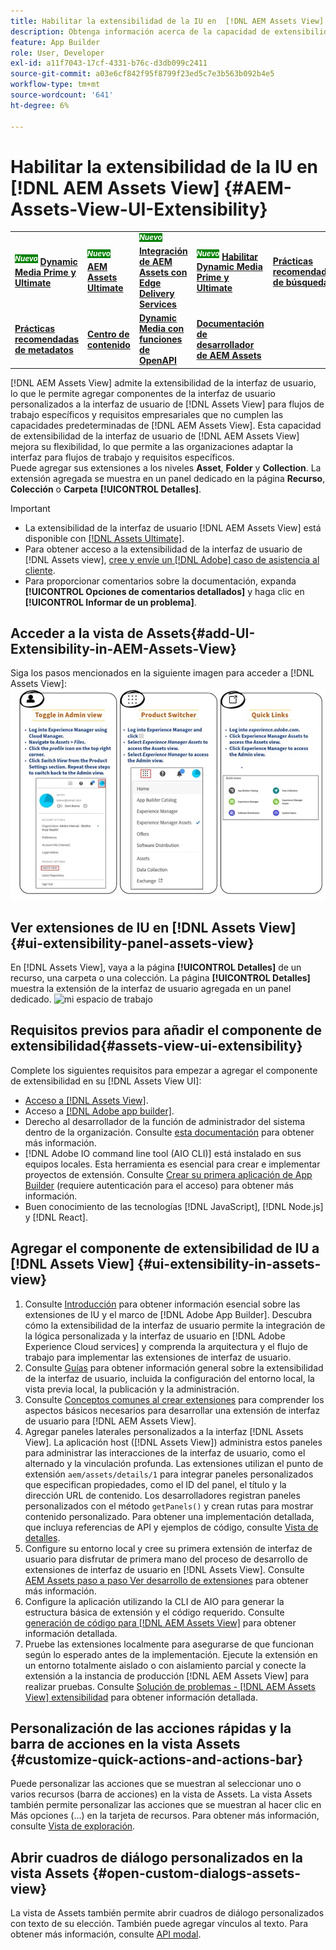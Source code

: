 ```yaml
---
title: Habilitar la extensibilidad de la IU en  [!DNL AEM Assets View]
description: Obtenga información acerca de la capacidad de extensibilidad de la interfaz de usuario de  [!DNL AEM Assets View]. [!DNL AEM Assets View] UI permite agregar componentes de interfaz de usuario personalizados para satisfacer necesidades empresariales específicas.
feature: App Builder
role: User, Developer
exl-id: a11f7043-17cf-4331-b76c-d3db099c2411
source-git-commit: a03e6cf842f95f8799f23ed5c7e3b563b092b4e5
workflow-type: tm+mt
source-wordcount: '641'
ht-degree: 6%

---
```


# Habilitar la extensibilidad de la IU en [!DNL AEM Assets View] {#AEM-Assets-View-UI-Extensibility}

<table>
    <tr>
        <td>
            <sup style= "background-color:#008000; color:#FFFFFF; font-weight:bold"><i>Nuevo</i></sup> <a href="/help/assets/dynamic-media/dm-prime-ultimate.md"><b>Dynamic Media Prime y Ultimate</b></a>
        </td>
        <td>
            <sup style= "background-color:#008000; color:#FFFFFF; font-weight:bold"><i>Nuevo</i></sup> <a href="/help/assets/assets-ultimate-overview.md"><b>AEM Assets Ultimate</b></a>
        </td>
        <td>
            <sup style= "background-color:#008000; color:#FFFFFF; font-weight:bold"><i>Nuevo</i></sup> <a href="/help/assets/integrate-aem-assets-edge-delivery-services.md"><b>Integración de AEM Assets con Edge Delivery Services</b></a>
        </td>
          <td>
            <sup style= "background-color:#008000; color:#FFFFFF; font-weight:bold"><i>Nuevo</i></sup> <a href="/help/assets/dynamic-media/enable-dynamic-media-prime-and-ultimate.md"><b>Habilitar Dynamic Media Prime y Ultimate</b></a>
        </td>
        <td>
            <a href="/help/assets/search-best-practices.md"><b>Prácticas recomendadas de búsqueda</b></a>
        </td>
    </tr>
    <tr>
        <td>
            <a href="/help/assets/metadata-best-practices.md"><b>Prácticas recomendadas de metadatos</b></a>
        </td>
        <td>
            <a href="/help/assets/product-overview.md"><b>Centro de contenido</b></a>
        </td>
        <td>
            <a href="/help/assets/dynamic-media-open-apis-overview.md"><b>Dynamic Media con funciones de OpenAPI</b></a>
        </td>
        <td>
            <a href="https://developer.adobe.com/experience-cloud/experience-manager-apis/"><b>Documentación de desarrollador de AEM Assets</b></a>
        </td>
    </tr>
</table>

[!DNL AEM Assets View] admite la extensibilidad de la interfaz de usuario, lo que le permite agregar componentes de la interfaz de usuario personalizados a la interfaz de usuario de [!DNL Assets View] para flujos de trabajo específicos y requisitos empresariales que no cumplen las capacidades predeterminadas de [!DNL AEM Assets View]. Esta capacidad de extensibilidad de la interfaz de usuario de [!DNL AEM Assets View] mejora su flexibilidad, lo que permite a las organizaciones adaptar la interfaz para flujos de trabajo y requisitos específicos.\
Puede agregar sus extensiones a los niveles **Asset**, **Folder** y **Collection**. La extensión agregada se muestra en un panel dedicado en la página **Recurso**, **Colección** o **Carpeta** **[!UICONTROL Detalles]**.

>[!IMPORTANT]
>
> * La extensibilidad de la interfaz de usuario [!DNL AEM Assets View] está disponible con [[!DNL Assets Ultimate]](/help/assets/assets-ultimate-overview.md).
> * Para obtener acceso a la extensibilidad de la interfaz de usuario de [!DNL Assets view], [cree y envíe un  [!DNL Adobe] caso de asistencia al cliente](https://helpx.adobe.com/es/enterprise/using/support-for-experience-cloud.html).
> * Para proporcionar comentarios sobre la documentación, expanda **[!UICONTROL Opciones de comentarios detallados]** y haga clic en **[!UICONTROL Informar de un problema]**.

## <a id="1"></a> Acceder a la vista de Assets{#add-UI-Extensibility-in-AEM-Assets-View}

Siga los pasos mencionados en la siguiente imagen para acceder a [!DNL Assets View]:
![iu de vista de recursos de acceso](/help/assets/assets/access-assets-view.jpg)

## Ver extensiones de IU en [!DNL Assets View] {#ui-extensibility-panel-assets-view}

En [!DNL Assets View], vaya a la página **[!UICONTROL Detalles]** de un recurso, una carpeta o una colección. La página **[!UICONTROL Detalles]** muestra la extensión de la interfaz de usuario agregada en un panel dedicado.
![mi espacio de trabajo](/help/assets/assets/my-workspace-assets-view3.png)

## Requisitos previos para añadir el componente de extensibilidad{#assets-view-ui-extensibility}

Complete los siguientes requisitos para empezar a agregar el componente de extensibilidad en su [!DNL Assets View UI]:

* [Acceso a [!DNL Assets View]](#1).
* Acceso a [[!DNL Adobe app builder]](https://developer.adobe.com/app-builder/docs/overview/).
* Derecho al desarrollador de la función de administrador del sistema dentro de la organización. Consulte [esta documentación](https://developer.adobe.com/uix/docs/guides/get-access/) para obtener más información.
* [!DNL Adobe IO command line tool (AIO CLI)] está instalado en sus equipos locales. Esta herramienta es esencial para crear e implementar proyectos de extensión. Consulte [Crear su primera aplicación de App Builder](https://developer.adobe.com/app-builder/docs/get_started/app_builder_get_started/first-app#local-environment-set-up) (requiere autenticación para el acceso) para obtener más información.
* Buen conocimiento de las tecnologías [!DNL JavaScript], [!DNL Node.js] y [!DNL React].

## Agregar el componente de extensibilidad de IU a [!DNL Assets View] {#ui-extensibility-in-assets-view}

1. Consulte [Introducción](https://developer.adobe.com/uix/docs/getting-started/) para obtener información esencial sobre las extensiones de IU y el marco de [!DNL Adobe App Builder]. Descubra cómo la extensibilidad de la interfaz de usuario permite la integración de la lógica personalizada y la interfaz de usuario en [!DNL Adobe Experience Cloud services] y comprenda la arquitectura y el flujo de trabajo para implementar las extensiones de interfaz de usuario.
1. Consulte [Guías](https://developer.adobe.com/uix/docs/guides/) para obtener información general sobre la extensibilidad de la interfaz de usuario, incluida la configuración del entorno local, la vista previa local, la publicación y la administración.
1. Consulte [Conceptos comunes al crear extensiones](https://developer.adobe.com/uix/docs/services/aem-assets-view/api/commons/) para comprender los aspectos básicos necesarios para desarrollar una extensión de interfaz de usuario para [!DNL AEM Assets View].
1. Agregar paneles laterales personalizados a la interfaz [!DNL Assets View]. La aplicación host ([!DNL Assets View]) administra estos paneles para administrar las interacciones de la interfaz de usuario, como el alternado y la vinculación profunda. Las extensiones utilizan el punto de extensión `aem/assets/details/1` para integrar paneles personalizados que especifican propiedades, como el ID del panel, el título y la dirección URL de contenido. Los desarrolladores registran paneles personalizados con el método `getPanels()` y crean rutas para mostrar contenido personalizado. Para obtener una implementación detallada, que incluya referencias de API y ejemplos de código, consulte [Vista de detalles](https://developer.adobe.com/uix/docs/services/aem-assets-view/api/details-view/).
1. Configure su entorno local y cree su primera extensión de interfaz de usuario para disfrutar de primera mano del proceso de desarrollo de extensiones de interfaz de usuario en [!DNL Assets View]. Consulte [AEM Assets paso a paso Ver desarrollo de extensiones](https://developer.adobe.com/uix/docs/services/aem-assets-view/extension-development/) para obtener más información.
1. Configure la aplicación utilizando la CLI de AIO para generar la estructura básica de extensión y el código requerido. Consulte [generación de código para [!DNL AEM Assets View]](https://developer.adobe.com/uix/docs/services/aem-assets-view/code-generation/) para obtener información detallada.
1. Pruebe las extensiones localmente para asegurarse de que funcionan según lo esperado antes de la implementación. Ejecute la extensión en un entorno totalmente aislado o con aislamiento parcial y conecte la extensión a la instancia de producción [!DNL AEM Assets View] para realizar pruebas. Consulte [Solución de problemas - [!DNL AEM Assets View] extensibilidad](https://developer.adobe.com/uix/docs/services/aem-assets-view/debug/) para obtener información detallada.

## Personalización de las acciones rápidas y la barra de acciones en la vista Assets {#customize-quick-actions-and-actions-bar}

Puede personalizar las acciones que se muestran al seleccionar uno o varios recursos (barra de acciones) en la vista de Assets. La vista Assets también permite personalizar las acciones que se muestran al hacer clic en Más opciones (...) en la tarjeta de recursos. Para obtener más información, consulte [Vista de exploración](https://developer.adobe.com/uix/docs/services/aem-assets-view/api/browse-view/).

## Abrir cuadros de diálogo personalizados en la vista Assets {#open-custom-dialogs-assets-view}

La vista de Assets también permite abrir cuadros de diálogo personalizados con texto de su elección. También puede agregar vínculos al texto. Para obtener más información, consulte [API modal](https://developer.adobe.com/uix/docs/services/aem-assets-view/api/commons/#modal-api).

